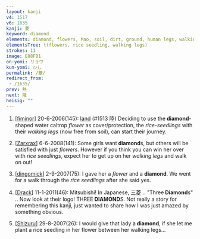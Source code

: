 ```yaml
---
layout: kanji
v4: 1517
v6: 1635
kanji: 菱
keyword: diamond
elements: diamond, flowers, Mao, soil, dirt, ground, human legs, walking legs
elementsTree: t(flowers, rice seedling, walking legs)
strokes: 11
image: E88FB1
on-yomi: リョウ
kun-yomi: ひし
permalink: /菱/
redirect_from:
 - /1635/
prev: 熱
next: 陵
heisig: ""
---
```


1) [<a href="http://kanji.koohii.com/profile/fiminor">fiminor</a>] 20-6-2006(145): <a href="../v4/1513.html">land</a> (#1513 陸) Deciding to use the<strong> diamond</strong>-shaped water caltrop <em>flower</em> as cover/protection, the <em>rice-seedlings</em> with their <em>walking legs</em> (now free from soil), can start their journey.

2) [<a href="http://kanji.koohii.com/profile/Zarxrax">Zarxrax</a>] 6-6-2008(141): Some girls want<strong> diamond</strong>s, but others will be satisfied with just <em>flowers</em>. However if you think you can win her over with <em>rice seedlings</em>, expect her to get up on her <em>walking legs</em> and walk on out!

3) [<a href="http://kanji.koohii.com/profile/dingomick">dingomick</a>] 2-9-2007(75): I gave her a <em>flower </em> and a <strong>diamond</strong>. We went for a walk through the <em>rice seedlings</em> after she said yes.

4) [<a href="http://kanji.koohii.com/profile/Drack">Drack</a>] 11-1-2011(46): Mitsubishi! In Japanese, 三菱 .. &quot;Three<strong> Diamond</strong>s&quot; .. Now look at their logo! THREE<strong> DIAMOND</strong>S. Not really a story for remembering this kanji, just wanted to share how I was just amazed by something obvious.

5) [<a href="http://kanji.koohii.com/profile/Shizuru">Shizuru</a>] 29-8-2007(26): I would give that lady a<strong> diamond</strong>, if she let me plant a rice seedling in her flower between her walking legs...

